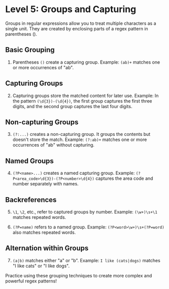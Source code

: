# Level 5: Groups and Capturing

Groups in regular expressions allow you to treat multiple characters as a single unit. They are created by enclosing parts of a regex pattern in parentheses ().

## Basic Grouping

1. Parentheses `()` create a capturing group.
   Example: `(ab)+` matches one or more occurrences of "ab".

## Capturing Groups

2. Capturing groups store the matched content for later use.
   Example: In the pattern `(\d{3})-(\d{4})`, the first group captures the first three digits, and the second group captures the last four digits.

## Non-capturing Groups

3. `(?:...)` creates a non-capturing group. It groups the contents but doesn't store the match.
   Example: `(?:ab)+` matches one or more occurrences of "ab" without capturing.

## Named Groups

4. `(?P<name>...)` creates a named capturing group.
   Example: `(?P<area_code>\d{3})-(?P<number>\d{4})` captures the area code and number separately with names.

## Backreferences

5. `\1`, `\2`, etc., refer to captured groups by number.
   Example: `(\w+)\s+\1` matches repeated words.

6. `(?P=name)` refers to a named group.
   Example: `(?P<word>\w+)\s+(?P=word)` also matches repeated words.

## Alternation within Groups

7. `(a|b)` matches either "a" or "b".
   Example: `I like (cats|dogs)` matches "I like cats" or "I like dogs".

Practice using these grouping techniques to create more complex and powerful regex patterns!